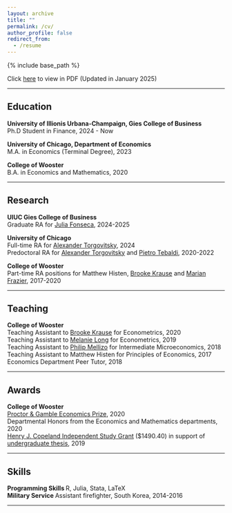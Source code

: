 ```yaml
---
layout: archive
title: ""
permalink: /cv/
author_profile: false
redirect_from:
  - /resume
---
```


{% include base_path %}

Click [here](https://drive.google.com/file/d/1_cFAG4X3u22VXXG863L4BF3J-fZZJxax/view?usp=sharing) to view in PDF (Updated in January 2025)

<hr> 

## Education

<strong>University of Illionis Urbana-Champaign, Gies College of Business</strong> <br>
Ph.D Student in Finance, 2024 - Now <br>

<strong> University of Chicago, Department of Economics</strong> <br>
M.A. in Economics (Terminal Degree), 2023 <br>

<strong>College of Wooster</strong> <br>
B.A. in Economics and Mathematics, 2020<br>

<hr> 

## Research

<strong>UIUC Gies College of Business</strong> <br>
Graduate RA for [Julia Fonseca](https://www.juliafonseca.com), 2024-2025 <br>

<strong>University of Chicago</strong><br>
Full-time RA for [Alexander Torgovitsky](https://a-torgovitsky.github.io), 2024<br>
Predoctoral RA for [Alexander Torgovitsky](https://a-torgovitsky.github.io) and [Pietro Tebaldi](https://www.pietrotebaldi.com), 2020-2022 <br>

<strong>College of Wooster</strong><br>
Part-time RA positions for Matthew Histen, [Brooke Krause](https://sites.google.com/view/brookekrause/home) and [Marian Frazier](https://wooster.edu/bio/mafrazier/), 2017-2020 <br>
  
<hr> 

## Teaching

<strong>College of Wooster</strong> <br>
Teaching Assistant to [Brooke Krause](https://sites.google.com/view/brookekrause/home) for Econometrics, 2020 <br>
Teaching Assistant to [Melanie Long](https://sites.google.com/view/mglong/home?authuser=0) for Econometrics, 2019 <br>
Teaching Assistant to [Philip Mellizo](https://wooster.edu/bio/pmellizo/) for Intermediate Microeconomics, 2018 <br>
Teaching Assistant to Matthew Histen for Principles of Economics, 2017 <br>
Economics Department Peer Tutor, 2018

<hr>

## Awards

<strong>College of Wooster</strong> <br>
[Proctor & Gamble Economics Prize](https://drive.google.com/file/d/1ZwWnqDEm9B9V1NSX19_Q0CVrE-ilk1Z-/view?usp=sharing), 2020 <br>
Departmental Honors from the Economics and Mathematics departments, 2020 <br>
[Henry J. Copeland Independent Study Grant](https://inside.wooster.edu/academic-affairs/copeland-fund/) ($1490.40) in support of [undergraduate thesis](https://openworks.wooster.edu/cgi/viewcontent.cgi?article=11861&context=independentstudy), 2019

<hr>

## Skills 
<strong>Programming Skills </strong> R, Julia, Stata, LaTeX <br>
<strong>Military Service </strong> Assistant firefighter, South Korea, 2014-2016

<hr> 
